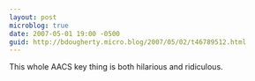 ```yaml
---
layout: post
microblog: true
date: 2007-05-01 19:00 -0500
guid: http://bdougherty.micro.blog/2007/05/02/t46789512.html
---
```

This whole AACS key thing is both hilarious and ridiculous.

